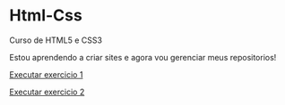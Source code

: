 # Html-Css
 Curso de HTML5 e CSS3

Estou aprendendo a criar sites e agora vou gerenciar meus repositorios!

<a href="https://eduardorodrigues123.github.io/Html-Css/exercicios/exercicio1/index">Executar exercicio 1</a>

<a href="https://eduardorodrigues123.github.io/Html-Css/exercicios/exercicio2/index">Executar exercicio 2</a>